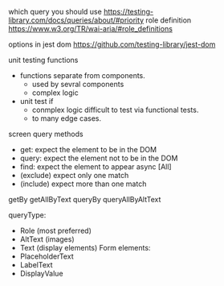 which query you should use
https://testing-library.com/docs/queries/about/#priority
role definition
https://www.w3.org/TR/wai-aria/#role_definitions

options in jest dom
https://github.com/testing-library/jest-dom

unit testing functions
* functions separate from components.
  * used by sevral components
  * complex logic
* unit test if
  * conmplex logic difficult to test via functional tests.
  * to many edge cases.

screen query methods
* get: expect the element to be in the DOM
* query: expect the element not to be in the DOM
* find: expect the element to appear async
[All]
* (exclude) expect only one match
* (include) expect more than one match

getBy
getAllByText
queryBy
queryAllByAltText


queryType:
* Role (most preferred)
* AltText (images)
* Text (display elements)
Form elements:
* PlaceholderText
* LabelText
* DisplayValue



